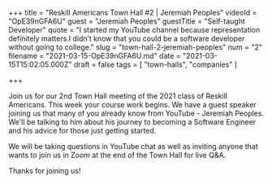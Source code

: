 +++
title = "Reskill Americans Town Hall #2 | Jeremiah Peoples"
videoId = "OpE39nGFA6U"
guest = "Jeremiah Peoples"
guestTitle = "Self-taught Developer"
quote = "I started my YouTube channel because representation definitely matters.I didn’t know that you could be a software developer without going to college."
slug = "town-hall-2-jeremiah-peoples"
num = "2"
filename = "2021-03-15-OpE39nGFA6U.md"
date = "2021-03-15T15:02:05.000Z"
draft = false
tags = [ "town-halls", "companies" ]

+++

Join us for our 2nd Town Hall meeting of the 2021 class of Reskill Americans.  This week your course work begins.  We have a guest speaker joining us that many of you already know from YouTube - Jeremiah Peoples.  We'll be talking to him about his journey to becoming a Software Engineer and his advice for those just getting started.

We will be taking questions in YouTube chat as well as inviting anyone that wants to join us in Zoom at the end of the Town Hall for live Q&A.

Thanks for joining us!
